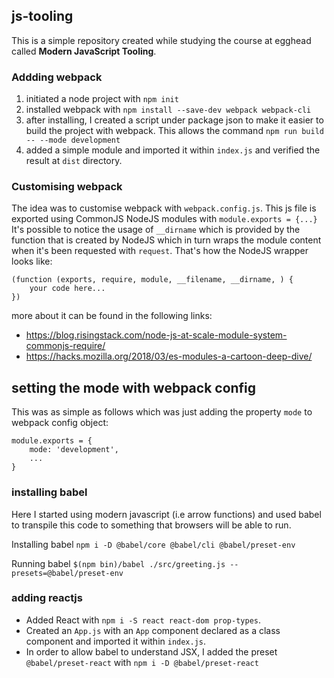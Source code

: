 ## js-tooling

This is a simple repository created while studying the course at egghead called __Modern JavaScript Tooling__.

### Addding webpack

1. initiated a node project with `npm init`
2. installed webpack with `npm install --save-dev webpack webpack-cli`
3. after installing, I created a script under package json to make it easier to build the project with webpack. This allows the command `npm run build -- --mode development`
4. added a simple module and imported it within `index.js` and verified the result at `dist` directory.

### Customising webpack

The idea was to customise webpack with `webpack.config.js`.
This js file is exported using CommonJS NodeJS modules with `module.exports = {...}`
It's possible to notice the usage of `__dirname` which is provided by the function that is created by NodeJS which in turn wraps the module content when it's been requested with `request`. That's how the NodeJS wrapper looks like:

```
(function (exports, require, module, __filename, __dirname, ) {
    your code here...
})
```

more about it can be found in the following links:
- https://blog.risingstack.com/node-js-at-scale-module-system-commonjs-require/
- https://hacks.mozilla.org/2018/03/es-modules-a-cartoon-deep-dive/

## setting the mode with webpack config

This was as simple as follows which was just adding the property `mode` to webpack config object:
```
module.exports = {
    mode: 'development',
    ...
}
```

### installing babel

Here I started using modern javascript (i.e arrow functions) and used babel to transpile this code to something that browsers will be able to run.

Installing babel `npm i -D @babel/core @babel/cli @babel/preset-env`

Running babel `$(npm bin)/babel ./src/greeting.js --presets=@babel/preset-env`

### adding reactjs

- Added React with `npm i -S react react-dom prop-types`.
- Created an `App.js` with an `App` component declared as a class component and imported it within `index.js`.
- In order to allow babel to understand JSX, I added the preset `@babel/preset-react` with `npm i -D @babel/preset-react`
